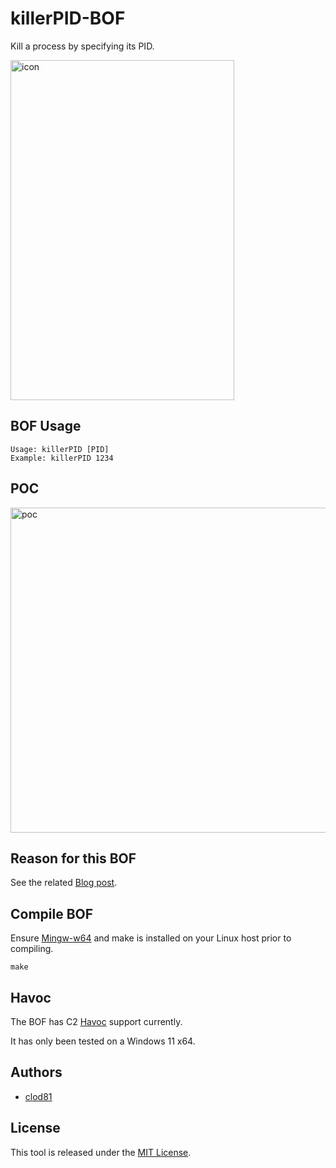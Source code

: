 # killerPID-BOF
Kill a process by specifying its PID.

<img width="358" height="544" alt="icon" src="https://github.com/user-attachments/assets/974b72cc-84a6-4da7-9c9f-58153bb6b3f2" />

## BOF Usage
```
Usage: killerPID [PID]
Example: killerPID 1234
```

## POC
<img width="2346" height="520" alt="poc" src="https://github.com/user-attachments/assets/c6d36eb7-8662-4ffe-b526-51349de5270a" />

## Reason for this BOF
See the related [Blog post](https://tierzerosecurity.co.nz/2025/09/08/killerPID-BOF.html).

## Compile BOF 
Ensure [Mingw-w64](https://www.mingw-w64.org/) and make is installed on your Linux host prior to compiling.
```
make
```

## Havoc
The BOF has C2 [Havoc](https://havocframework.com/) support currently.

It has only been tested on a Windows 11 x64.

## Authors
* [clod81](https://github.com/clod81)

## License
This tool is released under the [MIT License](https://opensource.org/licenses/MIT).
